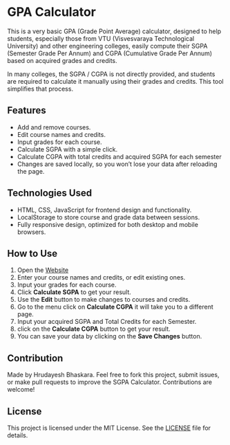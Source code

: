 # GPA Calculator

This is a very basic GPA (Grade Point Average) calculator, designed to help students, especially those from VTU (Visvesvaraya Technological University) and other engineering colleges, easily compute their SGPA (Semester Grade Per Annum) and CGPA (Cumulative Grade Per Annum) based on acquired grades and credits. 

In many colleges, the SGPA / CGPA is not directly provided, and students are required to calculate it manually using their grades and credits. This tool simplifies that process.

## Features
- Add and remove courses.
- Edit course names and credits.
- Input grades for each course.
- Calculate SGPA with a simple click.
- Calculate CGPA with total credits and acquired SGPA for each semester
- Changes are saved locally, so you won’t lose your data after reloading the page.

## Technologies Used
- HTML, CSS, JavaScript for frontend design and functionality.
- LocalStorage to store course and grade data between sessions.
- Fully responsive design, optimized for both desktop and mobile browsers.

## How to Use
1. Open the [Website](https://hrudayeshb.github.io/GPA_Calculator/)
2. Enter your course names and credits, or edit existing ones.
3. Input your grades for each course.
4. Click **Calculate SGPA** to get your result.
6. Use the **Edit** button to make changes to courses and credits.
7. Go to the menu click on **Calculate CGPA** it will take you to a different page.
8. Input your acquired SGPA and Total Credits for each Semester.
9. click on the **Calculate CGPA** button to get your result.
10. You can save your data by clicking on the **Save Changes** button.

## Contribution
Made by Hrudayesh Bhaskara. Feel free to fork this project, submit issues, or make pull requests to improve the SGPA Calculator. Contributions are welcome!

## License
This project is licensed under the MIT License. See the [LICENSE](./LICENSE.txt) file for details.
